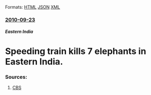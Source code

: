 
Formats: [HTML](/news/2010/09/23/speeding-train-kills-7-elephants-in-eastern-india.html)  [JSON](/news/2010/09/23/speeding-train-kills-7-elephants-in-eastern-india.json)  [XML](/news/2010/09/23/speeding-train-kills-7-elephants-in-eastern-india.xml)  

### [2010-09-23](/news/2010/09/23/index.md)

##### Eastern India
# Speeding train kills 7 elephants in Eastern India. 




### Sources:

1. [CBS](http://www.cbsnews.com/stories/2010/09/23/ap/asia/main6893713.shtml)
